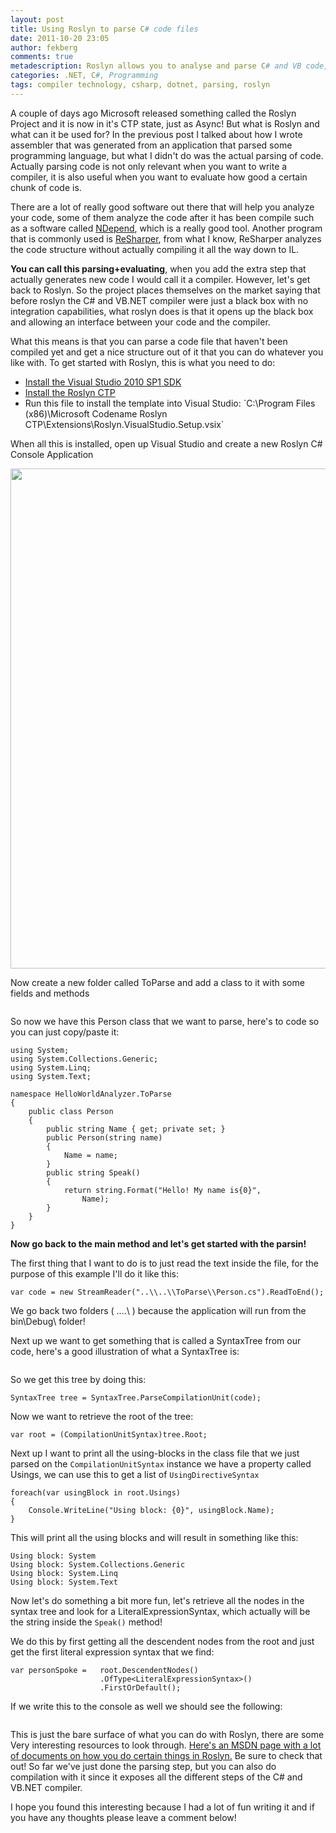 ```yaml
---
layout: post
title: Using Roslyn to parse C# code files
date: 2011-10-20 23:05
author: fekberg
comments: true
metadescription: Roslyn allows you to analyse and parse C# and VB code, this is how you parse a C# Code file.
categories: .NET, C#, Programming
tags: compiler technology, csharp, dotnet, parsing, roslyn
---
```

A couple of days ago Microsoft released something called the Roslyn Project and it is now in it's CTP state, just as Async! But what is Roslyn and what can it be used for? In the previous post I talked about how I wrote assembler that was generated from an application that parsed some programming language, but what I didn't do was the actual parsing of code. Actually parsing code is not only relevant when you want to write a compiler, it is also useful when you want to evaluate how good a certain chunk of code is.<!--excerpt-->

There are a lot of really good software out there that will help you analyze your code, some of them analyze the code after it has been compile such as a software called <a href="http://www.ndepend.com/">NDepend</a>, which is a really good tool. Another program that is commonly used is <a href="http://www.jetbrains.com/resharper/">ReSharper</a>, from what I know, ReSharper analyzes the code structure without actually compiling it all the way down to IL.

<strong>You can call this parsing+evaluating</strong>, when you add the extra step that actually generates new code I would call it a compiler. However, let's get back to Roslyn. So the project places themselves on the market saying that before roslyn the C# and VB.NET compiler were just a black box with no integration capabilities, what roslyn does is that it opens up the black box and allowing an interface between your code and the compiler.

What this means is that you can parse a code file that haven't been compiled yet and get a nice structure out of it that you can do whatever you like with. To get started with Roslyn, this is what you need to do:

<ul>
	<li><a href="http://www.microsoft.com/download/en/details.aspx?displaylang=en&id=21835">Install the Visual Studio 2010 SP1 SDK</a></li>
	<li><a href="http://www.microsoft.com/download/en/details.aspx?id=27746">Install the Roslyn CTP</a></li>
	<li>Run this file to install the template into Visual Studio: `C:\Program Files (x86)\Microsoft Codename Roslyn CTP\Extensions\Roslyn.VisualStudio.Setup.vsix`</li>
</ul>

When all this is installed, open up Visual Studio and create a new Roslyn C# Console Application

<img src="https://cdn.filipekberg.se/fekberg-blog/using-roslyn-to-parse-c-code-files/roslyn_1.png" style="width: 800px;" alt="" />

Now create a new folder called ToParse and add a class to it with some fields and methods

<img src="https://cdn.filipekberg.se/fekberg-blog/using-roslyn-to-parse-c-code-files/roslyn_2.png" alt="" />

So now we have this Person class that we want to parse, here's to code so you can just copy/paste it:

    using System;
    using System.Collections.Generic;
    using System.Linq;
    using System.Text;

    namespace HelloWorldAnalyzer.ToParse
    {
        public class Person
        {
            public string Name { get; private set; }
            public Person(string name)
            {
                Name = name;
            }
            public string Speak()
            {
                return string.Format("Hello! My name is{0}",
                    Name);
            }
        }
    }

<strong>Now go back to the main method and let's get started with the parsin!</strong>

The first thing that I want to do is to just read the text inside the file, for the purpose of this example I'll do it like this:

    var code = new StreamReader("..\\..\\ToParse\\Person.cs").ReadToEnd();

We go back two folders ( ..\..\ ) because the application will run from the bin\Debug\ folder!

Next up we want to get something that is called a SyntaxTree from our code, here's a good illustration of what a SyntaxTree is:

<img src="http://www.math.wpi.edu/IQP/BVCalcHist/Image165.gif" alt="" />

So we get this tree by doing this:

    SyntaxTree tree = SyntaxTree.ParseCompilationUnit(code);

Now we want to retrieve the root of the tree:

    var root = (CompilationUnitSyntax)tree.Root;

Next up I want to print all the using-blocks in the class file that we just parsed on the `CompilationUnitSyntax` instance we have a property called Usings, we can use this to get a list of `UsingDirectiveSyntax`

    foreach(var usingBlock in root.Usings)
    {
        Console.WriteLine("Using block: {0}", usingBlock.Name);
    }

This will print all the using blocks and will result in something like this:

    Using block: System
    Using block: System.Collections.Generic
    Using block: System.Linq
    Using block: System.Text

Now let's do something a bit more fun, let's retrieve all the nodes in the syntax tree and look for a LiteralExpressionSyntax, which actually will be the string inside the `Speak()` method!

We do this by first getting all the descendent nodes from the root and just get the first literal expression syntax that we find:

    var personSpoke =   root.DescendentNodes()
                        .OfType<LiteralExpressionSyntax>()
                        .FirstOrDefault();

If we write this to the console as well we should see the following:

<img src="https://cdn.filipekberg.se/fekberg-blog/using-roslyn-to-parse-c-code-files/roslyn_3.png" alt="" />

This is just the bare surface of what you can do with Roslyn, there are some Very interesting resources to look through. <a href="http://www.microsoft.com/download/en/details.aspx?id=27745">Here's an MSDN page with a lot of documents on how you do certain things in Roslyn.</a> Be sure to check that out! So far we've just done the parsing step, but you can also do compilation with it since it exposes all the different steps of the C# and VB.NET compiler.

I hope you found this interesting because I had a lot of fun writing it and if you have any thoughts please leave a comment below!